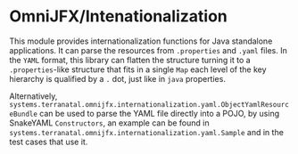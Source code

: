 # OmniJFX/Intenationalization

This module provides internationalization functions for Java standalone applications. 
It can parse the resources from `.properties` and `.yaml` files. In the `YAML` format, this library 
can flatten the structure turning it to a `.properties`-like structure that fits in a single `Map` each 
level of the key hierarchy is qualified by a `.` dot, just like in `java` properties.

Alternatively, `systems.terranatal.omnijfx.internationalization.yaml.ObjectYamlResourceBundle` can be used to
parse the YAML file directly into a POJO, by using SnakeYAML `Constructors`, an example can be found in 
`systems.terranatal.omnijfx.internationalization.yaml.Sample` and in the test cases that use it.
